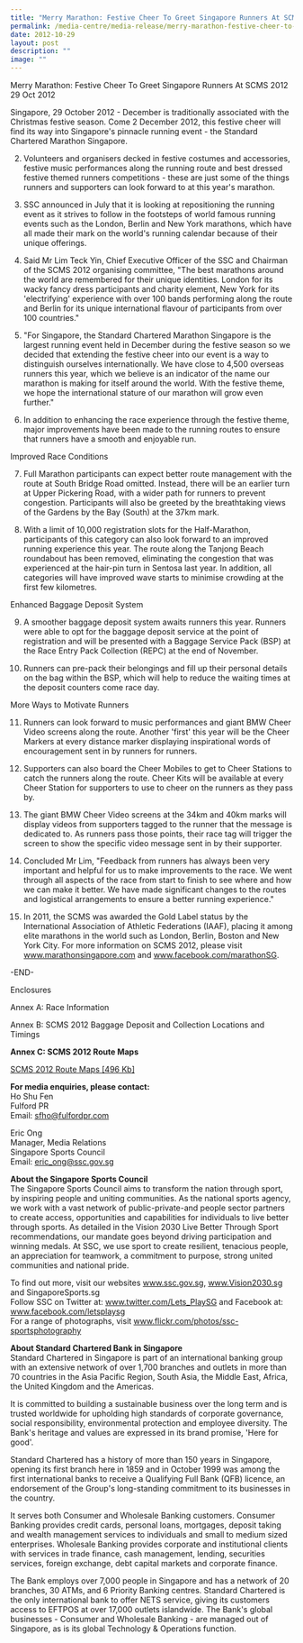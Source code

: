 ```yaml
---
title: "Merry Marathon: Festive Cheer To Greet Singapore Runners At SCMS 2012"
permalink: /media-centre/media-release/merry-marathon-festive-cheer-to-greet-singapore-runners-at-scms-2012/
date: 2012-10-29
layout: post
description: ""
image: ""
---
```

Merry Marathon: Festive Cheer To Greet Singapore Runners At SCMS 2012
29 Oct 2012


	
Singapore, 29 October 2012 - December is traditionally associated with the Christmas festive season. Come 2 December 2012, this festive cheer will find its way into Singapore's pinnacle running event - the Standard Chartered Marathon Singapore.

2. Volunteers and organisers decked in festive costumes and accessories, festive music performances along the running route and best dressed festive themed runners competitions - these are just some of the things runners and supporters can look forward to at this year's marathon.

3. SSC announced in July that it is looking at repositioning the running event as it strives to follow in the footsteps of world famous running events such as the London, Berlin and New York marathons, which have all made their mark on the world's running calendar because of their unique offerings.

4. Said Mr Lim Teck Yin, Chief Executive Officer of the SSC and Chairman of the SCMS 2012 organising committee, "The best marathons around the world are remembered for their unique identities. London for its wacky fancy dress participants and charity element, New York for its 'electrifying' experience with over 100 bands performing along the route and Berlin for its unique international flavour of participants from over 100 countries."

5. "For Singapore, the Standard Chartered Marathon Singapore is the largest running event held in December during the festive season so we decided that extending the festive cheer into our event is a way to distinguish ourselves internationally. We have close to 4,500 overseas runners this year, which we believe is an indicator of the name our marathon is making for itself around the world. With the festive theme, we hope the international stature of our marathon will grow even further."

6. In addition to enhancing the race experience through the festive theme, major improvements have been made to the running routes to ensure that runners have a smooth and enjoyable run.

Improved Race Conditions

7. Full Marathon participants can expect better route management with the route at South Bridge Road omitted. Instead, there will be an earlier turn at Upper Pickering Road, with a wider path for runners to prevent congestion. Participants will also be greeted by the breathtaking views of the Gardens by the Bay (South) at the 37km mark.

8. With a limit of 10,000 registration slots for the Half-Marathon, participants of this category can also look forward to an improved running experience this year. The route along the Tanjong Beach roundabout has been removed, eliminating the congestion that was experienced at the hair-pin turn in Sentosa last year. In addition, all categories will have improved wave starts to minimise crowding at the first few kilometres.

Enhanced Baggage Deposit System

9. A smoother baggage deposit system awaits runners this year. Runners were able to opt for the baggage deposit service at the point of registration and will be presented with a Baggage Service Pack (BSP) at the Race Entry Pack Collection (REPC) at the end of November.

10. Runners can pre-pack their belongings and fill up their personal details on the bag within the BSP, which will help to reduce the waiting times at the deposit counters come race day.

More Ways to Motivate Runners

11. Runners can look forward to music performances and giant BMW Cheer Video screens along the route. Another 'first' this year will be the Cheer Markers at every distance marker displaying inspirational words of encouragement sent in by runners for runners.

12. Supporters can also board the Cheer Mobiles to get to Cheer Stations to catch the runners along the route. Cheer Kits will be available at every Cheer Station for supporters to use to cheer on the runners as they pass by.

13. The giant BMW Cheer Video screens at the 34km and 40km marks will display videos from supporters tagged to the runner that the message is dedicated to. As runners pass those points, their race tag will trigger the screen to show the specific video message sent in by their supporter.

14. Concluded Mr Lim, "Feedback from runners has always been very important and helpful for us to make improvements to the race. We went through all aspects of the race from start to finish to see where and how we can make it better. We have made significant changes to the routes and logistical arrangements to ensure a better running experience."

15. In 2011, the SCMS was awarded the Gold Label status by the International Association of Athletic Federations (IAAF), placing it among elite marathons in the world such as London, Berlin, Boston and New York City. For more information on SCMS 2012, please visit www.marathonsingapore.com and www.facebook.com/marathonSG.

-END-

Enclosures

Annex A: Race Information

Annex B: SCMS 2012 Baggage Deposit and Collection Locations and Timings

**Annex C: SCMS 2012 Route Maps**

[SCMS 2012 Route Maps [496 Kb]](/files/Media%20Centre/Media%20Release/2012/Oct/SCMS%202012%20Route%20Mapspdf.pdf)

**For media enquiries, please contact:**
<br>
Ho Shu Fen
<br>Fulford PR 
<br>Email: sfho@fulfordpr.com

Eric Ong 
<br>Manager, Media Relations
<br>Singapore Sports Council
<br>Email: eric_ong@ssc.gov.sg


**About the Singapore Sports Council**
<br>
The Singapore Sports Council aims to transform the nation through sport, by inspiring people and uniting communities. As the national sports agency, we work with a vast network of public-private-and people sector partners to create access, opportunities and capabilities for individuals to live better through sports. As detailed in the Vision 2030 Live Better Through Sport recommendations, our mandate goes beyond driving participation and winning medals. At SSC, we use sport to create resilient, tenacious people, an appreciation for teamwork, a commitment to purpose, strong united communities and national pride.

To find out more, visit our websites www.ssc.gov.sg, www.Vision2030.sg and SingaporeSports.sg
<br>
Follow SSC on Twitter at: www.twitter.com/Lets_PlaySG and Facebook at: www.facebook.com/letsplaysg
<br>
For a range of photographs, visit www.flickr.com/photos/ssc-sportsphotography



**About Standard Chartered Bank in Singapore**
<br>
Standard Chartered in Singapore is part of an international banking group with an extensive network of over 1,700 branches and outlets in more than 70 countries in the Asia Pacific Region, South Asia, the Middle East, Africa, the United Kingdom and the Americas.

It is committed to building a sustainable business over the long term and is trusted worldwide for upholding high standards of corporate governance, social responsibility, environmental protection and employee diversity. The Bank's heritage and values are expressed in its brand promise, 'Here for good'.

Standard Chartered has a history of more than 150 years in Singapore, opening its first branch here in 1859 and in October 1999 was among the first international banks to receive a Qualifying Full Bank (QFB) licence, an endorsement of the Group's long-standing commitment to its businesses in the country.

It serves both Consumer and Wholesale Banking customers. Consumer Banking provides credit cards, personal loans, mortgages, deposit taking and wealth management services to individuals and small to medium sized enterprises. Wholesale Banking provides corporate and institutional clients with services in trade finance, cash management, lending, securities services, foreign exchange, debt capital markets and corporate finance.

The Bank employs over 7,000 people in Singapore and has a network of 20 branches, 30 ATMs, and 6 Priority Banking centres. Standard Chartered is the only international bank to offer NETS service, giving its customers access to EFTPOS at over 17,000 outlets islandwide. The Bank's global businesses - Consumer and Wholesale Banking - are managed out of Singapore, as is its global Technology & Operations function.